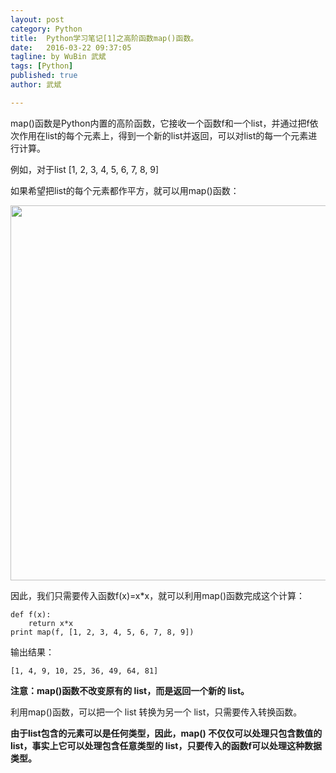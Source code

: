 ```yaml
---
layout: post
category: Python
title:  Python学习笔记[1]之高阶函数map()函数。
date:   2016-03-22 09:37:05
tagline: by WuBin 武斌
tags: [Python]
published: true
author: 武斌

---
```


map()函数是Python内置的高阶函数，它接收一个函数f和一个list，并通过把f依次作用在list的每个元素上，得到一个新的list并返回，可以对list的每一个元素进行计算。

<!--more-->

例如，对于list [1, 2, 3, 4, 5, 6, 7, 8, 9]

如果希望把list的每个元素都作平方，就可以用map()函数：

<img src="{{site.baseurl}}/images/post/2016-03-22/python-map.png" width="600" alt=""/>


因此，我们只需要传入函数f(x)=x*x，就可以利用map()函数完成这个计算：

	def f(x):
	    return x*x
	print map(f, [1, 2, 3, 4, 5, 6, 7, 8, 9])
输出结果：

	[1, 4, 9, 10, 25, 36, 49, 64, 81]
**注意：map()函数不改变原有的 list，而是返回一个新的 list。**

利用map()函数，可以把一个 list 转换为另一个 list，只需要传入转换函数。

**由于list包含的元素可以是任何类型，因此，map() 不仅仅可以处理只包含数值的 list，事实上它可以处理包含任意类型的 list，只要传入的函数f可以处理这种数据类型。**